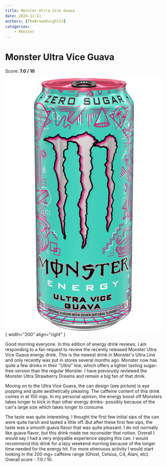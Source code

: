 ```yaml
---
title: Monster Ultra Vice Guava
date: 2024-11-11
authors: [TheBrownKnight13]
categories:
    - Monster
---
```


# Monster Ultra Vice Guava
Score: **7.0 / 10**

![Picture of can](images/monster_ultra_vice_guava.png){ width="200" align="right" }

Good morning everyone. In this edition of energy drink reviews, I am responding to a fan request to review the recently released Monster Ultra Vice Guava energy drink. This is the newest drink in Monster's Ultra Line and only recently was put in stores several months ago. Monster now has quite a few drinks in their *"Ultra"* line, which offers a lighter tasting sugar-free version than the regular Monster. I have previously reviewed the Monster Ultra Strawberry Dreams and remain a big fan of that drink.

Moving on to the Ultra Vice Guava, the can design (see picture) is eye popping and quite aesthetically pleasing. The caffeine content of this drink comes in at 150 mgs. In my personal opinion, the energy boost off Monsters takes longer to kick in than other energy drinks- possibly because of the can's large size which takes longer to consume.

The taste was quite interesting. I thought the first few initial sips of the can were quite harsh and tasted a little off. But after these first few sips, the taste was a smooth guava flavor that was quite pleasant. I do not normally like guava flavor, but this drink made me reconsider that notion. Overall I would say I had a very enjoyable experience sipping this can. I would recommend this drink for a lazy weekend morning because of the longer time needed for the energy hit. For more strenuous activity I would start looking in the 200 mg+ caffeine range (Ghost, Celsius, C4, Alani, etc). Overall score - 7.0 / 10.